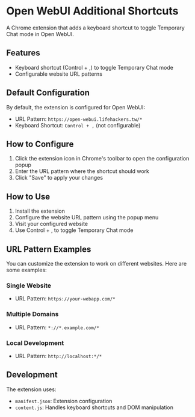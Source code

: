 # Open WebUI Additional Shortcuts

A Chrome extension that adds a keyboard shortcut to toggle Temporary Chat mode in Open WebUI.

## Features

- Keyboard shortcut (Control + ,) to toggle Temporary Chat mode
- Configurable website URL patterns

## Default Configuration

By default, the extension is configured for Open WebUI:
- URL Pattern: `https://open-webui.lifehackers.tw/*`
- Keyboard Shortcut: `Control + ,` (not configurable)

## How to Configure

1. Click the extension icon in Chrome's toolbar to open the configuration popup
2. Enter the URL pattern where the shortcut should work
3. Click "Save" to apply your changes

## How to Use

1. Install the extension
2. Configure the website URL pattern using the popup menu
3. Visit your configured website
4. Use Control + , to toggle Temporary Chat mode

## URL Pattern Examples

You can customize the extension to work on different websites. Here are some examples:

### Single Website
- URL Pattern: `https://your-webapp.com/*`

### Multiple Domains
- URL Pattern: `*://*.example.com/*`

### Local Development
- URL Pattern: `http://localhost:*/*`

## Development

The extension uses:
- `manifest.json`: Extension configuration
- `content.js`: Handles keyboard shortcuts and DOM manipulation
